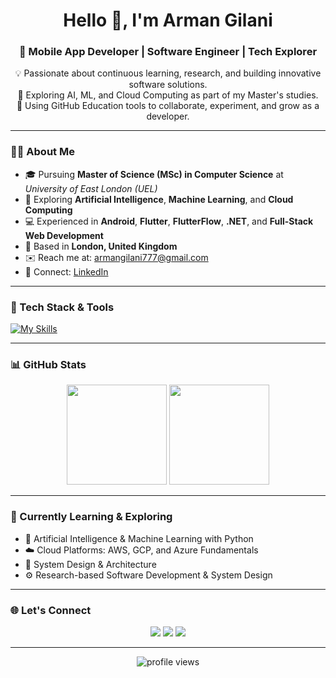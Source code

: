 <h1 align="center">Hello 👋, I'm Arman Gilani</h1>
<h3 align="center">🚀 Mobile App Developer | Software Engineer | Tech Explorer</h3>
<p align="center">
  💡 Passionate about continuous learning, research, and building innovative software solutions.<br/>
  🌱 Exploring AI, ML, and Cloud Computing as part of my Master's studies.<br/>
  🚀 Using GitHub Education tools to collaborate, experiment, and grow as a developer.
</p>

---

### 🧑‍💻 About Me

- 🎓 Pursuing **Master of Science (MSc) in Computer Science** at *University of East London (UEL)*  
- 🧠 Exploring **Artificial Intelligence**, **Machine Learning**, and **Cloud Computing**
- 💻 Experienced in **Android**, **Flutter**, **FlutterFlow**, **.NET**, and **Full-Stack Web Development**
- 📍 Based in **London, United Kingdom**
- ✉️ Reach me at: [armangilani777@gmail.com](mailto:armangilani777@gmail.com)
- 🔗 Connect: [LinkedIn](https://linkedin.com/in/arman-gilani)

---

### 🔧 Tech Stack & Tools

[![My Skills](https://skillicons.dev/icons?i=c,cpp,java,python,html,css,javascript,dotnet,dart,flutter,mysql,mongodb,firebase,androidstudio,visualstudio,vscode,linux,git,github)](https://skillicons.dev)

---

### 📊 GitHub Stats

<p align="center">
  <img src="https://github-readme-stats.vercel.app/api?username=ArmanGilani1201&theme=radical&show_icons=true" height="160"/>
  <img src="https://streak-stats.demolab.com?user=ArmanGilani1201&theme=radical" height="160"/>
</p>

---

### 🧠 Currently Learning & Exploring

- 🤖 Artificial Intelligence & Machine Learning with Python  
- ☁️ Cloud Platforms: AWS, GCP, and Azure Fundamentals  
- 🧩 System Design & Architecture
- ⚙️ Research-based Software Development & System Design

---

### 🌐 Let's Connect

<p align="center">
  <a href="mailto:armangilani777@gmail.com"><img src="https://img.shields.io/badge/Email-D14836?style=for-the-badge&logo=gmail&logoColor=white"></a>
  <a href="https://linkedin.com/in/arman-gilani"><img src="https://img.shields.io/badge/LinkedIn-0077B5?style=for-the-badge&logo=linkedin&logoColor=white"></a>
  <a href="https://github.com/ArmanGilani1201"><img src="https://img.shields.io/badge/GitHub-181717?style=for-the-badge&logo=github&logoColor=white"></a>
</p>

---

<p align="center">
  <img src="https://komarev.com/ghpvc/?username=ArmanGilani1201&label=Profile%20views&color=blueviolet&style=flat" alt="profile views" />
</p>
